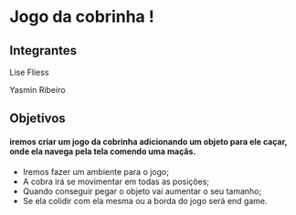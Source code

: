 # Jogo da cobrinha !

## Integrantes

Lise Fliess

Yasmin Ribeiro

## Objetivos
#### iremos criar um jogo da cobrinha adicionando um objeto para ele caçar, onde ela navega pela tela comendo uma maçãs. 

- Iremos fazer um ambiente para o jogo;
- A cobra irá se movimentar em todas as posições;
- Quando conseguir pegar o objeto vai aumentar o seu tamanho;
- Se ela colidir com ela mesma ou a borda do jogo será end game.